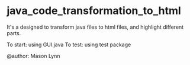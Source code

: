 # java_code_transformation_to_html
It's a designed to transform java files to html files, and highlight different parts.

To start: using GUI.java
To test: using test package

@author: Mason Lynn
